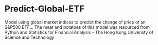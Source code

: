 # Predict-Global-ETF
Model using global market indices to predict the change of price of an S&amp;P500 ETF...
The meat and potatoes of this model was resourced from Python and Statistics for Financial Analysis - The Hong Kong Univeristy of Science and Technology
